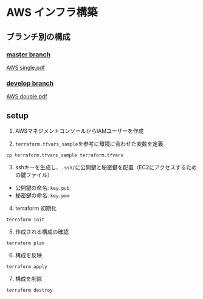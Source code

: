 # AWS インフラ構築
## ブランチ別の構成
### [master branch](https://github.com/Hidemasa-Kajita/aws_terraform/tree/master)
[AWS single.pdf](https://github.com/Hidemasa-Kajita/aws_terraform/files/7026714/AWS.single.pdf)

### [develop branch](https://github.com/Hidemasa-Kajita/aws_terraform/tree/develop)
[AWS double.pdf](https://github.com/Hidemasa-Kajita/aws_terraform/files/7026738/AWS.double.pdf)

## setup
1. AWSマネジメントコンソールからIAMユーザーを作成

2. `terraform.tfvars_sample`を参考に環境に合わせた変数を定義
```
cp terraform.tfvars_sample terraform.tfvars
```

3. sshキーを生成し、`.ssh/`に公開鍵と秘密鍵を配置（EC2にアクセスするための鍵ファイル）
- 公開鍵の命名: `key.pub`
- 秘密鍵の命名: `key.pem`

4. terraform 初期化
```
terraform init
```

5. 作成される構成の確認
```
terraform plan
```

6. 構成を反映
```
terraform apply
```

7. 構成を削除
```
terraform destroy
```
